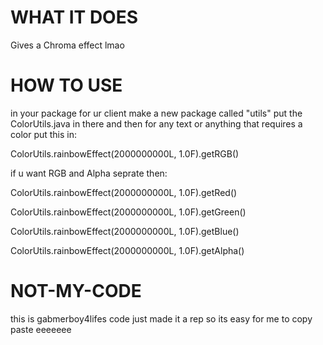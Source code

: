
# WHAT IT DOES
Gives a Chroma effect lmao
# HOW TO USE
in your package for ur client make a new package called "utils" put the ColorUtils.java in there and then for any text or anything that requires a color put this in:

ColorUtils.rainbowEffect(2000000000L, 1.0F).getRGB()

if u want RGB and Alpha seprate then:

ColorUtils.rainbowEffect(2000000000L, 1.0F).getRed()

ColorUtils.rainbowEffect(2000000000L, 1.0F).getGreen()

ColorUtils.rainbowEffect(2000000000L, 1.0F).getBlue()

ColorUtils.rainbowEffect(2000000000L, 1.0F).getAlpha()


# NOT-MY-CODE

this is gabmerboy4lifes code just made it a rep so its easy for me to copy paste eeeeeee
